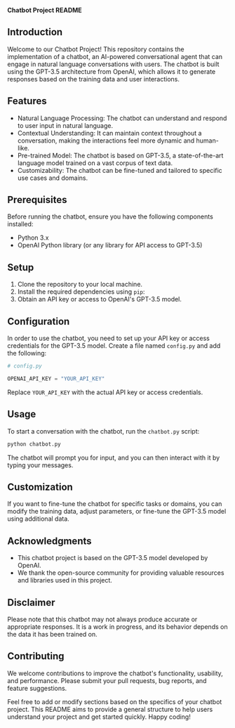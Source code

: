 **Chatbot Project README**

## Introduction

Welcome to our Chatbot Project! This repository contains the implementation of a chatbot, an AI-powered conversational agent that can engage in natural language conversations with users. The chatbot is built using the GPT-3.5 architecture from OpenAI, which allows it to generate responses based on the training data and user interactions.

## Features

- Natural Language Processing: The chatbot can understand and respond to user input in natural language.
- Contextual Understanding: It can maintain context throughout a conversation, making the interactions feel more dynamic and human-like.
- Pre-trained Model: The chatbot is based on GPT-3.5, a state-of-the-art language model trained on a vast corpus of text data.
- Customizability: The chatbot can be fine-tuned and tailored to specific use cases and domains.

## Prerequisites

Before running the chatbot, ensure you have the following components installed:

- Python 3.x
- OpenAI Python library (or any library for API access to GPT-3.5)

## Setup

1. Clone the repository to your local machine.
2. Install the required dependencies using `pip`:
3. Obtain an API key or access to OpenAI's GPT-3.5 model.

## Configuration

In order to use the chatbot, you need to set up your API key or access credentials for the GPT-3.5 model. Create a file named `config.py` and add the following:

```python
# config.py

OPENAI_API_KEY = "YOUR_API_KEY"
```

Replace `YOUR_API_KEY` with the actual API key or access credentials.

## Usage

To start a conversation with the chatbot, run the `chatbot.py` script:

```bash
python chatbot.py
```

The chatbot will prompt you for input, and you can then interact with it by typing your messages.

## Customization

If you want to fine-tune the chatbot for specific tasks or domains, you can modify the training data, adjust parameters, or fine-tune the GPT-3.5 model using additional data.

## Acknowledgments

- This chatbot project is based on the GPT-3.5 model developed by OpenAI.
- We thank the open-source community for providing valuable resources and libraries used in this project.

## Disclaimer

Please note that this chatbot may not always produce accurate or appropriate responses. It is a work in progress, and its behavior depends on the data it has been trained on.

## Contributing

We welcome contributions to improve the chatbot's functionality, usability, and performance. Please submit your pull requests, bug reports, and feature suggestions.



Feel free to add or modify sections based on the specifics of your chatbot project. This README aims to provide a general structure to help users understand your project and get started quickly. Happy coding!
